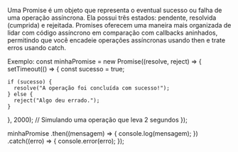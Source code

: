 Uma Promise é um objeto que representa o eventual sucesso ou falha de uma operação assíncrona. Ela possui três estados: pendente, resolvida (cumprida) e rejeitada. Promises oferecem uma maneira mais organizada de lidar com código assíncrono em comparação com callbacks aninhados, permitindo que você encadeie operações assíncronas usando then e trate erros usando catch.

Exemplo:
const minhaPromise = new Promise((resolve, reject) => {
  setTimeout(() => {
    const sucesso = true;

    if (sucesso) {
      resolve("A operação foi concluída com sucesso!");
    } else {
      reject("Algo deu errado.");
    }
  }, 2000); // Simulando uma operação que leva 2 segundos
});

minhaPromise
  .then((mensagem) => {
    console.log(mensagem);
  })
  .catch((erro) => {
    console.error(erro);
  });
